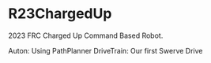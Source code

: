 # R23ChargedUp
2023 FRC Charged Up Command Based Robot.

Auton:  Using PathPlanner
DriveTrain:  Our first Swerve Drive

